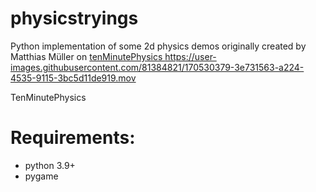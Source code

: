 # physicstryings
Python implementation of some 2d physics demos originally created by Matthias Müller on <a href = "https://matthias-research.github.io/pages/tenMinutePhysics/index.html">tenMinutePhysics </a>
https://user-images.githubusercontent.com/81384821/170530379-3e731563-a224-4535-9115-3bc5d11de919.mov


TenMinutePhysics </a>
    <h1>  Requirements: </h1>
    <ul>
  <li>python 3.9+</li>
  <li>pygame</li>
 
</ul>
